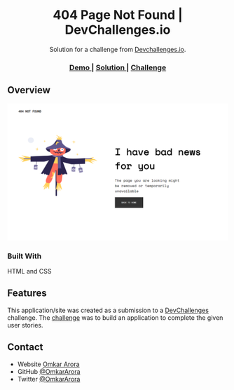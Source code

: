<!-- Please update value in the {}  -->

<h1 align="center">404 Page Not Found | DevChallenges.io </h1>

<div align="center">
   Solution for a challenge from  <a href="http://devchallenges.io" target="_blank">Devchallenges.io</a>.
</div>

<div align="center">
  <h3>
    <a href="https://404-not-found-devchallengesio.netlify.app/">
      Demo
    </a>
    <span> | </span>
    <a href="https://github.com/OmkarArora/devchallenges-404-Not-Found">
      Solution
    </a>
    <span> | </span>
    <a href="https://devchallenges.io/challenges/wBunSb7FPrIepJZAg0sY">
      Challenge
    </a>
  </h3>
</div>

## Overview

![screenshot](./images/screenshot1.png)

### Built With

HTML and CSS

## Features

<!-- List the features of your application or follow the template. Don't share the figma file here :) -->

This application/site was created as a submission to a [DevChallenges](https://devchallenges.io/challenges) challenge. The [challenge](https://devchallenges.io/challenges/wBunSb7FPrIepJZAg0sY) was to build an application to complete the given user stories.

## Contact

- Website [Omkar Arora](https://omkararora.netlify.app/)
- GitHub [@OmkarArora](https://github.com/OmkarArora)
- Twitter [@OmkarArora](https://twitter.com/OmkarArora)
